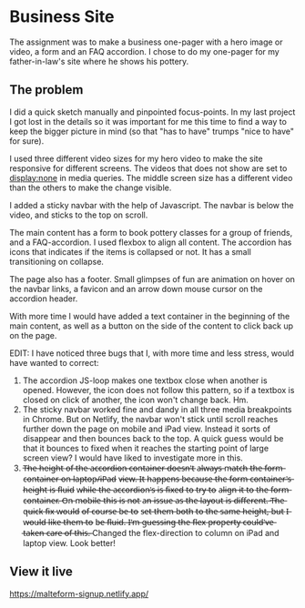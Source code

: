 # Business Site

The assignment was to make a business one-pager with a hero image or video, a form and an FAQ accordion. I chose to do my one-pager for my father-in-law's site where he shows his pottery. 


## The problem

I did a quick sketch manually and pinpointed focus-points. In my last project I got lost in the details so it was important for me this time to find a way to keep the bigger picture in mind (so that "has to have" trumps "nice to have" for sure).

I used three different video sizes for my hero video to make the site responsive for different screens. The videos that does not show are set to <display:none> in media queries. The middle screen size has a different video than the others to make the change visible. 

I added a sticky navbar with the help of Javascript. The navbar is below the video, and sticks to the top on scroll.

The main content has a form to book pottery classes for a group of friends,  and a FAQ-accordion. I used flexbox to align all content. The accordion has icons that indicates if the items is collapsed or not. It has a small transitioning on collapse. 

The page also has a footer. Small glimpses of fun are animation on hover on the navbar links, a favicon and an arrow down mouse cursor on the accordion header. 

With more time I would have added a text container in the beginning of the main content, as well as a button on the side of the content to click back up on the page.

EDIT: I have noticed three bugs that I, with more time and less stress, would have wanted to correct:

1. The accordion JS-loop makes one textbox close when another is opened. However, the icon does not follow this pattern, so if a textbox is closed on click of another, the icon won't change back. Hm.
2. The sticky navbar worked fine and dandy in all three media breakpoints in Chrome. But on Netlify, the navbar won't stick until scroll reaches further down the page on mobile and iPad view. Instead it sorts of disappear and then bounces back to the top. A quick guess would be that it bounces to fixed when it reaches the starting point of large screen view? I would have liked to investigate more in this.
3. T̶h̶e̶ h̶ei̶g̶h̶t̶ o̶f̶ t̶h̶e̶ a̶c̶c̶o̶r̶d̶i̶o̶n̶ c̶o̶n̶t̶a̶i̶n̶e̶r̶ d̶o̶e̶s̶n̶'̶t̶ a̶l̶w̶a̶y̶s̶ m̶a̶t̶c̶h̶ t̶h̶e̶ f̶o̶r̶m̶ c̶o̶n̶t̶a̶i̶n̶e̶r̶ o̶n̶ l̶a̶p̶t̶o̶p̶/̶i̶P̶a̶d̶ v̶i̶e̶w̶.̶ I̶t̶ h̶a̶p̶p̶e̶n̶s̶ b̶e̶c̶a̶u̶s̶e̶ t̶h̶e̶ f̶o̶r̶m̶ c̶o̶n̶t̶a̶i̶n̶e̶r̶'̶s̶ h̶e̶i̶g̶h̶t̶ i̶s̶ f̶l̶u̶i̶d̶ w̶h̶i̶l̶e̶ t̶h̶e̶ a̶c̶c̶o̶r̶d̶i̶o̶n̶'̶s̶ i̶s̶ f̶i̶x̶e̶d̶ t̶o̶ t̶r̶y̶ t̶o̶ a̶l̶i̶g̶n̶ i̶t̶ t̶o̶ t̶h̶e̶ f̶o̶r̶m̶ c̶o̶n̶t̶a̶i̶n̶e̶r̶.̶ O̶n̶ m̶o̶b̶i̶l̶e̶ t̶h̶i̶s̶ i̶s̶ n̶o̶t̶ a̶n̶ i̶s̶s̶u̶e̶ a̶s̶ t̶h̶e̶ l̶a̶y̶o̶u̶t̶ i̶s̶ d̶i̶f̶f̶e̶r̶e̶n̶t̶.̶ T̶h̶e̶ q̶u̶i̶c̶k̶ f̶i̶x̶ w̶o̶u̶l̶d̶ o̶f̶ c̶o̶u̶r̶s̶e̶ b̶e̶ t̶o̶ s̶e̶t̶ t̶h̶e̶m̶ b̶o̶t̶h̶ t̶o̶ t̶h̶e̶ s̶a̶m̶e̶ h̶e̶i̶g̶h̶t̶,̶ b̶u̶t̶ I̶ w̶o̶u̶l̶d̶ l̶i̶k̶e̶ t̶h̶e̶m̶ t̶o̶ b̶e̶ f̶l̶u̶i̶d̶.̶ I̶'̶m̶ g̶u̶e̶s̶s̶i̶n̶g̶ t̶h̶e̶ f̶l̶e̶x̶ p̶r̶o̶p̶e̶r̶t̶y̶ c̶o̶u̶l̶d̶'̶v̶e̶ t̶a̶k̶e̶n̶ c̶a̶r̶e̶ o̶f̶ t̶h̶i̶s̶.̶ Changed the flex-direction to column on iPad and laptop view. Look better!



## View it live
https://malteform-signup.netlify.app/
